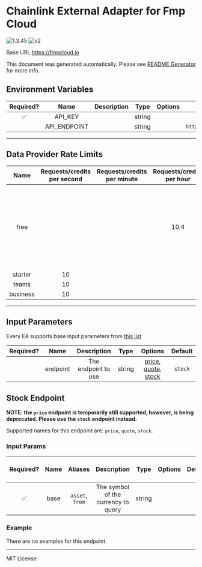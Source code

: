 # Chainlink External Adapter for Fmp Cloud

![1.3.45](https://img.shields.io/github/package-json/v/smartcontractkit/external-adapters-js?filename=packages/sources/fmpcloud/package.json) ![v2](https://img.shields.io/badge/framework%20version-v2-blueviolet)

Base URL https://fmpcloud.io

This document was generated automatically. Please see [README Generator](../../scripts#readme-generator) for more info.

## Environment Variables

| Required? |     Name     | Description |  Type  | Options |        Default        |
| :-------: | :----------: | :---------: | :----: | :-----: | :-------------------: |
|    ✅     |   API_KEY    |             | string |         |                       |
|           | API_ENDPOINT |             | string |         | `https://fmpcloud.io` |

---

## Data Provider Rate Limits

|   Name   | Requests/credits per second | Requests/credits per minute | Requests/credits per hour |                                                Note                                                |
| :------: | :-------------------------: | :-------------------------: | :-----------------------: | :------------------------------------------------------------------------------------------------: |
|   free   |                             |                             |           10.4            | only mentions daily limit and calls the plan 'limited' no other limiting mentioned for other plans |
| starter  |             10              |                             |                           |                                                                                                    |
|  teams   |             10              |                             |                           |                                                                                                    |
| business |             10              |                             |                           |                                                                                                    |

---

## Input Parameters

Every EA supports base input parameters from [this list](../../core/bootstrap#base-input-parameters)

| Required? |   Name   |     Description     |  Type  |                                   Options                                    | Default |
| :-------: | :------: | :-----------------: | :----: | :--------------------------------------------------------------------------: | :-----: |
|           | endpoint | The endpoint to use | string | [price](#stock-endpoint), [quote](#stock-endpoint), [stock](#stock-endpoint) | `stock` |

## Stock Endpoint

**NOTE: the `price` endpoint is temporarily still supported, however, is being deprecated. Please use the `stock` endpoint instead.**

Supported names for this endpoint are: `price`, `quote`, `stock`.

### Input Params

| Required? | Name |     Aliases     |             Description             |  Type  | Options | Default | Depends On | Not Valid With |
| :-------: | :--: | :-------------: | :---------------------------------: | :----: | :-----: | :-----: | :--------: | :------------: |
|    ✅     | base | `asset`, `from` | The symbol of the currency to query | string |         |         |            |                |

### Example

There are no examples for this endpoint.

---

MIT License
